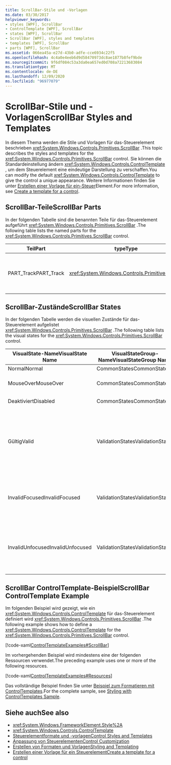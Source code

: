```yaml
---
title: ScrollBar-Stile und -Vorlagen
ms.date: 03/30/2017
helpviewer_keywords:
- styles [WPF], ScrollBar
- ControlTemplate [WPF], ScrollBar
- states [WPF], ScrollBar
- ScrollBar [WPF], styles and templates
- templates [WPF], ScrollBar
- parts [WPF], ScrollBar
ms.assetid: 066ea45a-e27d-43b0-adfe-cce6934c22f5
ms.openlocfilehash: 4c4a0e4eeb6d9d58470973dc8ae1877b8fef9bde
ms.sourcegitcommit: 9f6df084c53a3da0ea657ed0d708a72213683084
ms.translationtype: MT
ms.contentlocale: de-DE
ms.lasthandoff: 12/09/2020
ms.locfileid: "96977079"
---
```

# <a name="scrollbar-styles-and-templates"></a><span data-ttu-id="7bf22-102">ScrollBar-Stile und -Vorlagen</span><span class="sxs-lookup"><span data-stu-id="7bf22-102">ScrollBar Styles and Templates</span></span>
<span data-ttu-id="7bf22-103">In diesem Thema werden die Stile und Vorlagen für das-Steuerelement beschrieben <xref:System.Windows.Controls.Primitives.ScrollBar> .</span><span class="sxs-lookup"><span data-stu-id="7bf22-103">This topic describes the styles and templates for the <xref:System.Windows.Controls.Primitives.ScrollBar> control.</span></span> <span data-ttu-id="7bf22-104">Sie können die Standardeinstellung ändern <xref:System.Windows.Controls.ControlTemplate> , um dem Steuerelement eine eindeutige Darstellung zu verschaffen.</span><span class="sxs-lookup"><span data-stu-id="7bf22-104">You can modify the default <xref:System.Windows.Controls.ControlTemplate> to give the control a unique appearance.</span></span> <span data-ttu-id="7bf22-105">Weitere Informationen finden Sie unter [Erstellen einer Vorlage für ein-Steuer](/dotnet/desktop-wpf/themes/how-to-create-apply-template)Element.</span><span class="sxs-lookup"><span data-stu-id="7bf22-105">For more information, see [Create a template for a control](/dotnet/desktop-wpf/themes/how-to-create-apply-template).</span></span>  
  
## <a name="scrollbar-parts"></a><span data-ttu-id="7bf22-106">ScrollBar-Teile</span><span class="sxs-lookup"><span data-stu-id="7bf22-106">ScrollBar Parts</span></span>  
 <span data-ttu-id="7bf22-107">In der folgenden Tabelle sind die benannten Teile für das-Steuerelement aufgeführt <xref:System.Windows.Controls.Primitives.ScrollBar> .</span><span class="sxs-lookup"><span data-stu-id="7bf22-107">The following table lists the named parts for the <xref:System.Windows.Controls.Primitives.ScrollBar> control.</span></span>  
  
|<span data-ttu-id="7bf22-108">Teil</span><span class="sxs-lookup"><span data-stu-id="7bf22-108">Part</span></span>|<span data-ttu-id="7bf22-109">type</span><span class="sxs-lookup"><span data-stu-id="7bf22-109">Type</span></span>|<span data-ttu-id="7bf22-110">BESCHREIBUNG</span><span class="sxs-lookup"><span data-stu-id="7bf22-110">Description</span></span>|  
|-|-|-|  
|<span data-ttu-id="7bf22-111">PART_Track</span><span class="sxs-lookup"><span data-stu-id="7bf22-111">PART_Track</span></span>|<xref:System.Windows.Controls.Primitives.Track>|<span data-ttu-id="7bf22-112">Der Container für das Element, das die Position der angibt <xref:System.Windows.Controls.Primitives.ScrollBar> .</span><span class="sxs-lookup"><span data-stu-id="7bf22-112">The container for the element that indicates the position of the <xref:System.Windows.Controls.Primitives.ScrollBar>.</span></span>|  
  
## <a name="scrollbar-states"></a><span data-ttu-id="7bf22-113">ScrollBar-Zustände</span><span class="sxs-lookup"><span data-stu-id="7bf22-113">ScrollBar States</span></span>  
 <span data-ttu-id="7bf22-114">In der folgenden Tabelle werden die visuellen Zustände für das-Steuerelement aufgelistet <xref:System.Windows.Controls.Primitives.ScrollBar> .</span><span class="sxs-lookup"><span data-stu-id="7bf22-114">The following table lists the visual states for the <xref:System.Windows.Controls.Primitives.ScrollBar> control.</span></span>  
  
|<span data-ttu-id="7bf22-115">VisualState-Name</span><span class="sxs-lookup"><span data-stu-id="7bf22-115">VisualState Name</span></span>|<span data-ttu-id="7bf22-116">VisualStateGroup-Name</span><span class="sxs-lookup"><span data-stu-id="7bf22-116">VisualStateGroup Name</span></span>|<span data-ttu-id="7bf22-117">Beschreibung</span><span class="sxs-lookup"><span data-stu-id="7bf22-117">Description</span></span>|  
|----------------------|---------------------------|-----------------|  
|<span data-ttu-id="7bf22-118">Normal</span><span class="sxs-lookup"><span data-stu-id="7bf22-118">Normal</span></span>|<span data-ttu-id="7bf22-119">CommonStates</span><span class="sxs-lookup"><span data-stu-id="7bf22-119">CommonStates</span></span>|<span data-ttu-id="7bf22-120">Der Standardzustand</span><span class="sxs-lookup"><span data-stu-id="7bf22-120">The default state.</span></span>|  
|<span data-ttu-id="7bf22-121">MouseOver</span><span class="sxs-lookup"><span data-stu-id="7bf22-121">MouseOver</span></span>|<span data-ttu-id="7bf22-122">CommonStates</span><span class="sxs-lookup"><span data-stu-id="7bf22-122">CommonStates</span></span>|<span data-ttu-id="7bf22-123">Der Mauszeiger ist über dem Steuerelement positioniert.</span><span class="sxs-lookup"><span data-stu-id="7bf22-123">The mouse pointer is positioned over the control.</span></span>|  
|<span data-ttu-id="7bf22-124">Deaktiviert</span><span class="sxs-lookup"><span data-stu-id="7bf22-124">Disabled</span></span>|<span data-ttu-id="7bf22-125">CommonStates</span><span class="sxs-lookup"><span data-stu-id="7bf22-125">CommonStates</span></span>|<span data-ttu-id="7bf22-126">Das Steuerelement ist deaktiviert.</span><span class="sxs-lookup"><span data-stu-id="7bf22-126">The control is disabled.</span></span>|  
|<span data-ttu-id="7bf22-127">Gültig</span><span class="sxs-lookup"><span data-stu-id="7bf22-127">Valid</span></span>|<span data-ttu-id="7bf22-128">ValidationStates</span><span class="sxs-lookup"><span data-stu-id="7bf22-128">ValidationStates</span></span>|<span data-ttu-id="7bf22-129">Das Steuerelement verwendet die <xref:System.Windows.Controls.Validation> -Klasse, und die <xref:System.Windows.Controls.Validation.HasError%2A?displayProperty=nameWithType> angefügte-Eigenschaft ist `false` .</span><span class="sxs-lookup"><span data-stu-id="7bf22-129">The control uses the <xref:System.Windows.Controls.Validation> class and the <xref:System.Windows.Controls.Validation.HasError%2A?displayProperty=nameWithType> attached property is `false`.</span></span>|  
|<span data-ttu-id="7bf22-130">InvalidFocused</span><span class="sxs-lookup"><span data-stu-id="7bf22-130">InvalidFocused</span></span>|<span data-ttu-id="7bf22-131">ValidationStates</span><span class="sxs-lookup"><span data-stu-id="7bf22-131">ValidationStates</span></span>|<span data-ttu-id="7bf22-132">Die <xref:System.Windows.Controls.Validation.HasError%2A?displayProperty=nameWithType> angefügte-Eigenschaft ist, `true` und das Steuerelement besitzt den Fokus.</span><span class="sxs-lookup"><span data-stu-id="7bf22-132">The <xref:System.Windows.Controls.Validation.HasError%2A?displayProperty=nameWithType> attached property is `true` and the control has focus.</span></span>|  
|<span data-ttu-id="7bf22-133">InvalidUnfocused</span><span class="sxs-lookup"><span data-stu-id="7bf22-133">InvalidUnfocused</span></span>|<span data-ttu-id="7bf22-134">ValidationStates</span><span class="sxs-lookup"><span data-stu-id="7bf22-134">ValidationStates</span></span>|<span data-ttu-id="7bf22-135">Die <xref:System.Windows.Controls.Validation.HasError%2A?displayProperty=nameWithType> angefügte-Eigenschaft ist, `true` und das Steuerelement besitzt keinen Fokus.</span><span class="sxs-lookup"><span data-stu-id="7bf22-135">The <xref:System.Windows.Controls.Validation.HasError%2A?displayProperty=nameWithType> attached property is `true` and the control does not have focus.</span></span>|  
  
## <a name="scrollbar-controltemplate-example"></a><span data-ttu-id="7bf22-136">ScrollBar ControlTemplate-Beispiel</span><span class="sxs-lookup"><span data-stu-id="7bf22-136">ScrollBar ControlTemplate Example</span></span>  
 <span data-ttu-id="7bf22-137">Im folgenden Beispiel wird gezeigt, wie ein <xref:System.Windows.Controls.ControlTemplate> für das-Steuerelement definiert wird <xref:System.Windows.Controls.Primitives.ScrollBar> .</span><span class="sxs-lookup"><span data-stu-id="7bf22-137">The following example shows how to define a <xref:System.Windows.Controls.ControlTemplate> for the <xref:System.Windows.Controls.Primitives.ScrollBar> control.</span></span>  
  
 [!code-xaml[ControlTemplateExamples#ScrollBar](~/samples/snippets/csharp/VS_Snippets_Wpf/ControlTemplateExamples/CS/resources/scrollbar.xaml#scrollbar)]  
  
 <span data-ttu-id="7bf22-138">Im vorhergehenden Beispiel wird mindestens eine der folgenden Ressourcen verwendet.</span><span class="sxs-lookup"><span data-stu-id="7bf22-138">The preceding example uses one or more of the following resources.</span></span>  
  
 [!code-xaml[ControlTemplateExamples#Resources](~/samples/snippets/csharp/VS_Snippets_Wpf/ControlTemplateExamples/CS/resources/shared.xaml#resources)]  
  
 <span data-ttu-id="7bf22-139">Das vollständige Beispiel finden Sie unter [Beispiel zum Formatieren mit ControlTemplates](https://github.com/Microsoft/WPF-Samples/tree/master/Styles%20&%20Templates/IntroToStylingAndTemplating).</span><span class="sxs-lookup"><span data-stu-id="7bf22-139">For the complete sample, see [Styling with ControlTemplates Sample](https://github.com/Microsoft/WPF-Samples/tree/master/Styles%20&%20Templates/IntroToStylingAndTemplating).</span></span>  
  
## <a name="see-also"></a><span data-ttu-id="7bf22-140">Siehe auch</span><span class="sxs-lookup"><span data-stu-id="7bf22-140">See also</span></span>

- <xref:System.Windows.FrameworkElement.Style%2A>
- <xref:System.Windows.Controls.ControlTemplate>
- [<span data-ttu-id="7bf22-141">Steuerelementformate und -vorlagen</span><span class="sxs-lookup"><span data-stu-id="7bf22-141">Control Styles and Templates</span></span>](control-styles-and-templates.md)
- [<span data-ttu-id="7bf22-142">Anpassung von Steuerelementen</span><span class="sxs-lookup"><span data-stu-id="7bf22-142">Control Customization</span></span>](control-customization.md)
- [<span data-ttu-id="7bf22-143">Erstellen von Formaten und Vorlagen</span><span class="sxs-lookup"><span data-stu-id="7bf22-143">Styling and Templating</span></span>](/dotnet/desktop-wpf/fundamentals/styles-templates-overview)
- [<span data-ttu-id="7bf22-144">Erstellen einer Vorlage für ein Steuerelement</span><span class="sxs-lookup"><span data-stu-id="7bf22-144">Create a template for a control</span></span>](/dotnet/desktop-wpf/themes/how-to-create-apply-template)
